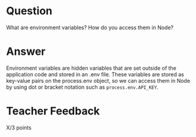 # Question

What are environment variables? How do you access them in Node?

# Answer
Environment variables are hidden variables that are set outside of the application code and stored in an .env file. These variables are stored as key-value pairs on the process.env object, so we can access them in Node by using dot or bracket notation such as `process.env.API_KEY`.
# Teacher Feedback

X/3 points